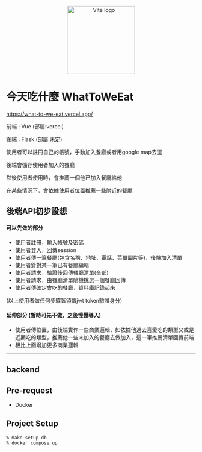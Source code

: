<p align="center">
    <img width="180" src="https://user-images.githubusercontent.com/56196696/177119912-aa336353-9d74-4750-a0d9-a7133e288eb5.png" alt="Vite logo">
</p>

# 今天吃什麼 WhatToWeEat

https://what-to-we-eat.vercel.app/


前端 : Vue (部屬:vercel)

後端 : Flask (部屬:未定)

使用者可以註冊自己的帳號，手動加入餐廳或者用google map去選

後端會儲存使用者加入的餐廳

然後使用者使用時，會推薦一個他已加入餐廳給他

在某些情況下，會依據使用者位置推薦一些附近的餐廳


## 後端API初步設想 

#### 可以先做的部分
* 使用者註冊，輸入帳號及密碼
* 使用者登入，回傳session
* 使用者傳一筆餐廳(包含名稱、地址、電話、菜單圖片等)，後端加入清單 
* 使用者針對某一筆已有餐廳編輯
* 使用者請求，驗證後回傳餐廳清單(全部)
* 使用者請求，由餐廳清單隨機挑選一個餐廳回傳
* 使用者傳確定會吃的餐廳，資料庫記錄起來

(以上使用者做任何步驟皆須傳jwt token驗證身分)

#### 延伸部分 (暫時可先不做，之後慢慢導入)

* 使用者傳位置，由後端實作一些商業邏輯，如依據他過去喜愛吃的類型又或是近期吃的類型，推薦他一些未加入的餐廳去做加入，這一筆推薦清單回傳前端
* 相比上面增加更多商業邏輯 

---

## backend
## Pre-request

- Docker

## Project Setup 
```
% make setup-db
% docker compose up
```
